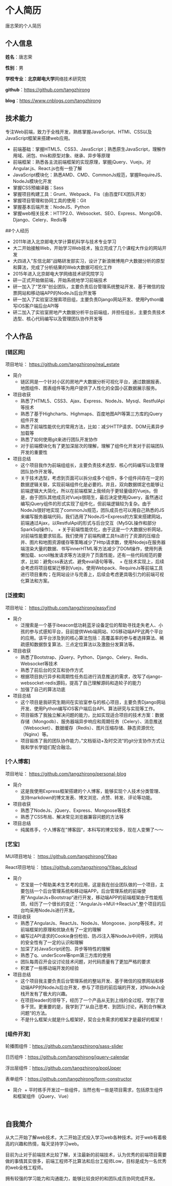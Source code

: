 个人简历
======================
唐志荣的个人简历

## 个人信息

**姓名**：唐志荣

**性别**：男

**学校专业**：**北京邮电大学**网络技术研究院

**github**：https://github.com/tangzhirong

**blog**：https://www.cnblogs.com/tangzhirong

## 技术能力

专注Web前端，致力于全栈开发，熟练掌握JavaScript、HTMl、CSS以及JavaScript框架来搭建web应用。

* 前端基础：掌握HTML5、CSS3、JavaScript；熟悉原生JavaScript，理解作用域、闭包、this和原型对象、继承、异步等原理
* 前端框架：熟悉各主流前端框架的实现原理，掌握jQuery、Vuejs，对Angular.js、React.js也有一些了解
* JavaScript模块化：熟悉AMD、CMD、CommonJs规范，掌握RequireJS、NodeJs模块化开发
* 掌握CSS预编译器：Sass
* 掌握项目构建工具：Grunt、Webpack、Fis（由百度FEX团队开发）
* 掌握项目管理和协同工具的使用：Git
* 掌握基本后端开发：NodeJS、Python
* 掌握web相关技术：HTTP2.0、Websocket、SEO、Express、MongoDB、Django、Celery、Redis等

##个人经历

* 2011年进入北京邮电大学计算机科学与技术专业学习
* 大二开始接触Web，开始学习Web技术，独立完成了几个课程大作业的网站开发
* 大四进入”东信北邮“战略研发部实习，设计了新浪微博用户大数据分析的原型和算法，完成了分析结果的Web大数据可视化工作
* 2015年进入北京邮电大学网络技术研究院学习
* 研一正式开始做前端，开始系统地学习前端技术
* 研一加入了“艺伴”创业团队，主要负责后台管理系统整站开发、基于微信的投票网站和移动端APP的NodeJs后台开发等
* 研一加入了实验室泛搜索项目组，主要负责Django网站开发、使用Python编写iOS客户端后台API等
* 研二加入了实验室房地产大数据分析平台前端组，并担任组长，主要负责技术选型、核心代码编写以及管理团队协作开发等

## 个人作品

### [链区网]
项目地址： https://github.com/tangzhirong/real_estate
- 简介
  + 链区网是一个针对小区的房地产大数据分析可视化平台，通过数据报表、地图组件、图表组件等为用户提供了人性化的全国小区数据展示服务。
- 项目收获
  + 熟悉了HTML5、CSS3、Ajax、Express、NodeJs、Mysql、RestfulApi等技术
  + 熟悉了基于Highcharts、Highmaps、百度地图API等第三方库的jQuery组件开发
  + 熟悉了前端性能优化的常用方法，比如：减少HTTP请求、DOM元素异步加载等
  + 熟悉了如何使用git来进行团队开发协作
  + 对于前端模块化有了更加深层次的理解，理解了组件化开发对于前端团队开发的重要性
- 项目总结
  + 这个项目我作为前端组组长，主要负责技术选型、核心代码编写以及管理团队协作开发等。
  + 关于技术选型，考虑到页面可以拆分成多个组件，多个组件间存在一定的数据逻辑关联，实现前端组件化是必要的。并且，双向数据绑定也能够让前端逻辑大大简化，所以在前端框架上我倾向于更轻量级的Vuejs。但是，由于团队其他成员对Vuejs很陌生，最后决定使用jQuery，虽然通过编写jQuery组件的形式实现了组件化，但前端逻辑较为复杂。由于NodeJs很好地实现了commonJs规范，团队成员也可以用自己熟悉的JS来编写服务器端代码，我们选用了NodeJS+Express的方案来搭建网站，前端通过Ajax，以RestfulApi的形式与后台交互（MySQL操作和部分SparkSql操作）。
  + 关于前端性能优化，由于这是一个大数据分析网站，对前端性能要求较高。我们使用了前端构建工具fis进行了资源的压缩合并、图片和地图资源缓存等策略减少了Http请求数，使用Nodejs在服务器端渲染大量的数据、书写innerHTML等方法减少了DOM操作，使用列表懒加载、scroll触发请求等方法提升了页面性能，还有一些代码规范的要求，比如：避免css表达式、避免eval语句等等。
  + 在技术实现上，后续会考虑将项目框架迁移到Vuejs，使用Webpack、RequireJs等前端工具进行项目重构；在网站设计与完善上，后续会考虑更具吸引力的前端可视化算法和方案。
  
### [泛搜索]
项目地址： https://github.com/tangzhirong/easyFind
- 简介
  + 泛搜索是一个基于ibeacon低功耗蓝牙设备定位的帮助寻找走失老人、小孩的参与式感知平台，目前提供Web端网站、IOS移动端APP这两个平台的应用。该平台涉及到的核心算法包括：高覆盖率的参与者选择算法、稀疏感知数据恢复算法、三点定位算法以及激励分发算法等。
- 项目收获
  + 熟悉了Bootstrap、jQuery、Python、Django、Celery、Redis、Websocket等技术
  + 熟悉了前后台的交互和协作方式
  + 根据项目执行异步和周期性任务后进行消息推送的需求，改写了django-websocket-redis源码，提高了自己理解源码和造轮子的能力
  + 加强了自己的算法功底
- 项目总结
  + 这个项目是我研究生期间在实验室参与的核心项目，主要负责Django网站开发、使用Python编写iOS客户端后台API、算法研究与实现等工作。
  + 项目锻炼了我独立解决问题的能力，比如实现适合项目的技术方案：数据存储（Mongodb）、服务器端异步响应和周期任务（Celery）、消息推送（Websocket）、数据缓存（Redis）、图片压缩存储、静态资源优化（Nginx）等。
  + 项目锻炼了我的团队协作能力，”文档驱动+及时交流“的git分支协作方式让我和学长学姐们配合融洽。
  
### [个人博客]
项目地址： https://github.com/tangzhirong/personal-blog
- 简介
  + 这是我使用Express框架搭建的个人博客，能够实现个人技术分类管理、支持markdown的博文发表、博文浏览、点赞、转发、评论等功能。
- 项目收获
  + 熟悉了NodeJs、jQuery、Express、Mongoose等技术
  + 熟悉了CSS布局、解决常见浏览器兼容问题的方法等
- 项目总结
  + 纯属练手，个人博客在”博客园“，本科写的博文较多，现在人变懒了～～
 
 
### [艺宝]
MUI项目地址： https://github.com/tangzhirong/Yibao

React项目地址： https://github.com/tangzhirong/Yibao_dcloud
- 简介
  + 艺宝是一个帮助美术生艺考的应用，这是我在创业团队做的一个项目，主要包括一个后台管理系统和移动端APP。后台管理系统的前端使用”AngularJs+Bootstrap“进行开发，移动端APP的前端框架由于性能瓶颈，经历了一个很长的变迁：”AngularJs->MUI->ReactJs",整个项目的后台均采用NodeJs进行开发。
- 项目收获
  + 熟悉了AngularJs、ReactJs、NodeJs、Mongoose、jsonp等技术，对前端框架的原理和优缺点有了一定的理解
  + 编写过API请求的Cookie身份检验、防JS注入等NodeJs中间件，对网站的安全性有了一定的认识和理解
  + 加深了对JavaScript闭包、异步等特性的理解
  + 熟悉了q、underScore等npm第三方库的使用
  + 团队每周召开会议讨论技术问题，对代码质量有了更加严格的要求
  + 积累了一些移动端开发的经验
- 项目总结
  + 这个项目我主要负责后台管理系统的整站开发、基于微信的投票网站和移动端APP的NodeJs后台开发，参与了项目的前后端的开发，对NodeJs全栈开发有了极大的兴趣。
  + 在项目leader的领导下，经历了一个产品从无到上线的全过程，学到了很多干货。更重要的是，我学到了”从自己思考、到团队讨论，再到合作解决问题“的方法。
  + 不是什么框架火就是什么框架好，契合业务需求的框架才是最好的框架！


### [组件开发]
轮播图组件：https://github.com/tangzhirong/sass-slider

日历组件：https://github.com/tangzhirong/jquery-calendar

浮出层组件：https://github.com/tangzhirong/popUpper

表单组件：https://github.com/tangzhirong/form-constructor
- 简介
  + 平时练手开发过一些组件，当然也有一些是项目需求，包括原生组件和框架组件（jQuery、Vue）

  
  
## 自我简介

从大二开始了解web技术，大二开始正式投入学习web各种技术。对于web有着极高的兴趣和热情，每天坚持学习web。

目前为止对于前端技术比较了解，关注最新的前端技术，认为优秀的前端项目需要做的事情其实很多，前端工程师不比算法和后台工程师Low，目标是成为一名优秀的web全栈工程师。

拥有较强的学习能力和沟通能力，能够比较良好的和团队成员协同完成开发。
